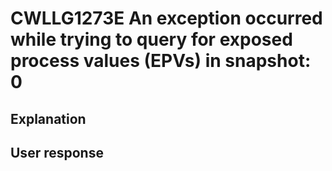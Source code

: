 # CWLLG1273E An exception occurred while trying to query for exposed process values (EPVs) in snapshot: 0

## Explanation

## User response